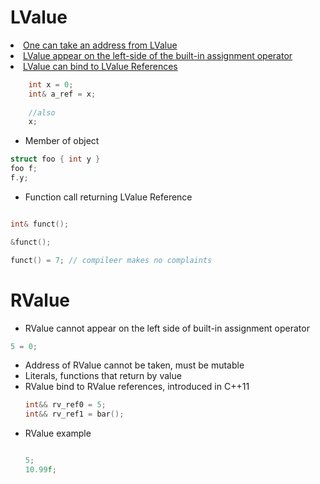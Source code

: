 <h1>LValue</h1>
<p><u><li>One can take an address from LValue</li>
<li>LValue appear on the left-side of the built-in assignment operator</li>
<li>LValue can bind to LValue References</li></u></p>

```cpp
    int x = 0;
    int& a_ref = x;
    
    //also
    x;

```
<ul>
<li>Member of object</li>
</ul>

```cpp
struct foo { int y }
foo f;
f.y;
```
<ul>
<li>Function call returning LValue Reference</li>
</ul>

```cpp

int& funct();

&funct();

funct() = 7; // compileer makes no complaints 

```


<h1>RValue</h1>
<ul>
<li>RValue cannot appear on the left side of built-in assignment operator</li>
</ul>

```cpp 
5 = 0;
```
<ul>
<li>Address of RValue cannot be taken, must be mutable</li>
<li>Literals, functions that return by value</li>
<li>RValue bind to RValue references, introduced in C++11 </li>

```cpp
int&& rv_ref0 = 5;
int&& rv_ref1 = bar();

```
<li>RValue example</li>

```cpp

5;
10.99f;

```


</ul>
